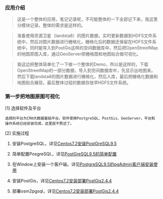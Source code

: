 
### 应用介绍

> 这是一个整体的应用，笔记记录呢，不可能整体的一下全部记下来，我这里分模块记录。整体的需求是这样的。

> 准备使用资源卫星（landsta8）的图片数据，实时更新数据到HDFS文件系统中，然后对图片数据进行栅格化，栅格化后的数据还保留在HDFS文件系统中，同时能导入到PostGis这样的空间数据库中，然后把OpenStreetMap的地图原图入库，通过GeoServer把栅格图和地图贴合做可视化。

> 我这边把整体简单化了一下做一个整体的Demo，所以是这样的，下载OpenStreetMap的一部分数据，导入到空间数据库中，先显示出地图来。然后下载landsta8的图片数据进行栅格化，然后入库，最后把栅格化数据和地图贴合展现，最后整体过程的数据存放早HDFS文件系统。


### 第一步把地图原图可视化

[1] 选择软件及平台

```
选择的平台为CRH大数据基础平台，软件使用PostgreSQL、PostGis、GeoServer。平台和操作系统已经安装完成，这里就不赘述了。
```

[2] 实施过程

 1. 安装PostgreSQL，详见[Centos7.2安装PostGreSQL9.5](https://github.com/ItdeerLab/itdeerlab-notes/blob/notes/PostGresql/UserGuide/Centos7.2%E5%AE%89%E8%A3%85PostGreSQL9.5.md)

 2. 简单配置PosgreSQL，详见[PostGreSQL9.5的简单配置](https://github.com/ItdeerLab/itdeerlab-notes/blob/notes/PostGresql/UserGuide/PostGreSQL9.5%E7%9A%84%E7%AE%80%E5%8D%95%E9%85%8D%E7%BD%AE.md)

 3. 在Window上安装一个客户端，详见[PostgreSQL9.5的pgAdmin客户端安装使用](https://github.com/ItdeerLab/itdeerlab-notes/blob/notes/PostGresql/UserGuide/PostgreSQL9.5%E7%9A%84pgAdmin%E5%AE%A2%E6%88%B7%E7%AB%AF%E5%AE%89%E8%A3%85%E4%BD%BF%E7%94%A8.md)

 4. 安装PostGis，详见[Centos7.2安装部署PostGis2.4.4](https://github.com/ItdeerLab/itdeerlab-notes/blob/notes/PostGresql/UserGuide/Centos7.2%E5%AE%89%E8%A3%85%E9%83%A8%E7%BD%B2PostGis2.4.4.md)

 5. 部署osm2pgsql，详见[Centos7.2安装部署PostGis2.4.4]()